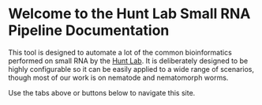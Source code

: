 # Welcome to the Hunt Lab Small RNA Pipeline Documentation

This tool is designed to automate a lot of the common bioinformatics performed on small RNA by the [Hunt Lab](https://www.vickyhuntlab.org/). It is deliberately designed to be highly configurable so it can be easily applied to a wide range of scenarios, though most of our work is on nematode and nematomorph worms.

Use the tabs above or buttons below to navigate this site.
